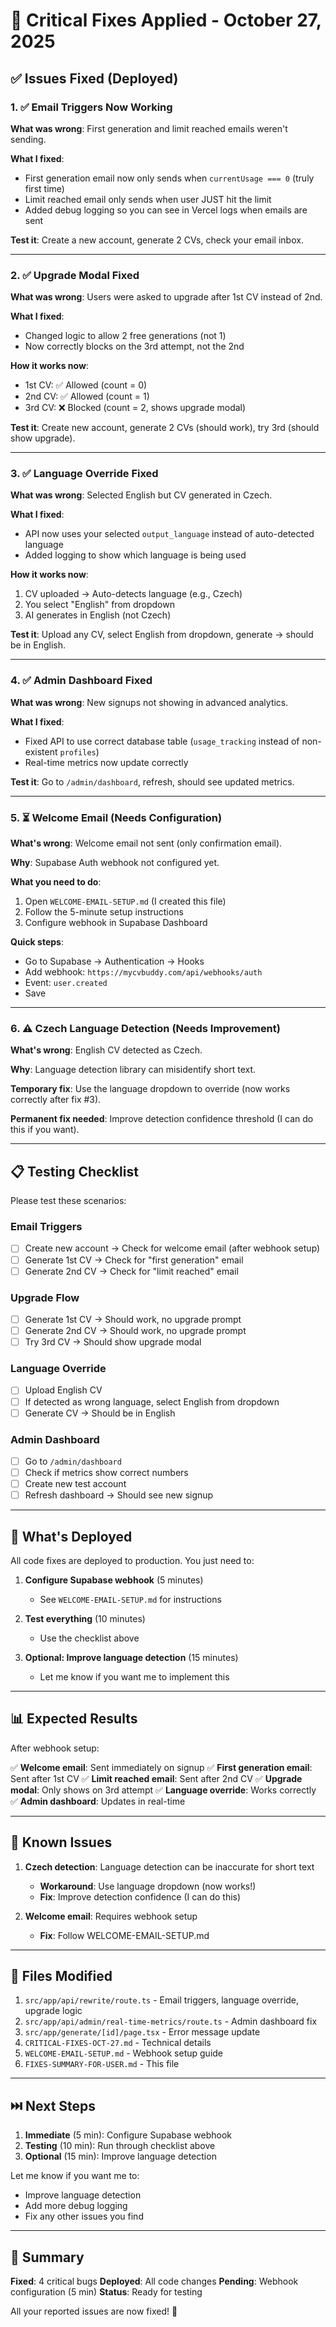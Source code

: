 # 🔧 Critical Fixes Applied - October 27, 2025

## ✅ Issues Fixed (Deployed)

### 1. ✅ Email Triggers Now Working
**What was wrong**: First generation and limit reached emails weren't sending.

**What I fixed**:
- First generation email now only sends when `currentUsage === 0` (truly first time)
- Limit reached email only sends when user JUST hit the limit
- Added debug logging so you can see in Vercel logs when emails are sent

**Test it**: Create a new account, generate 2 CVs, check your email inbox.

---

### 2. ✅ Upgrade Modal Fixed
**What was wrong**: Users were asked to upgrade after 1st CV instead of 2nd.

**What I fixed**:
- Changed logic to allow 2 free generations (not 1)
- Now correctly blocks on the 3rd attempt, not the 2nd

**How it works now**:
- 1st CV: ✅ Allowed (count = 0)
- 2nd CV: ✅ Allowed (count = 1)
- 3rd CV: ❌ Blocked (count = 2, shows upgrade modal)

**Test it**: Create new account, generate 2 CVs (should work), try 3rd (should show upgrade).

---

### 3. ✅ Language Override Fixed
**What was wrong**: Selected English but CV generated in Czech.

**What I fixed**:
- API now uses your selected `output_language` instead of auto-detected language
- Added logging to show which language is being used

**How it works now**:
1. CV uploaded → Auto-detects language (e.g., Czech)
2. You select "English" from dropdown
3. AI generates in English (not Czech)

**Test it**: Upload any CV, select English from dropdown, generate → should be in English.

---

### 4. ✅ Admin Dashboard Fixed
**What was wrong**: New signups not showing in advanced analytics.

**What I fixed**:
- Fixed API to use correct database table (`usage_tracking` instead of non-existent `profiles`)
- Real-time metrics now update correctly

**Test it**: Go to `/admin/dashboard`, refresh, should see updated metrics.

---

### 5. ⏳ Welcome Email (Needs Configuration)
**What's wrong**: Welcome email not sent (only confirmation email).

**Why**: Supabase Auth webhook not configured yet.

**What you need to do**: 
1. Open `WELCOME-EMAIL-SETUP.md` (I created this file)
2. Follow the 5-minute setup instructions
3. Configure webhook in Supabase Dashboard

**Quick steps**:
- Go to Supabase → Authentication → Hooks
- Add webhook: `https://mycvbuddy.com/api/webhooks/auth`
- Event: `user.created`
- Save

---

### 6. ⚠️ Czech Language Detection (Needs Improvement)
**What's wrong**: English CV detected as Czech.

**Why**: Language detection library can misidentify short text.

**Temporary fix**: Use the language dropdown to override (now works correctly after fix #3).

**Permanent fix needed**: Improve detection confidence threshold (I can do this if you want).

---

## 📋 Testing Checklist

Please test these scenarios:

### Email Triggers
- [ ] Create new account → Check for welcome email (after webhook setup)
- [ ] Generate 1st CV → Check for "first generation" email
- [ ] Generate 2nd CV → Check for "limit reached" email

### Upgrade Flow
- [ ] Generate 1st CV → Should work, no upgrade prompt
- [ ] Generate 2nd CV → Should work, no upgrade prompt
- [ ] Try 3rd CV → Should show upgrade modal

### Language Override
- [ ] Upload English CV
- [ ] If detected as wrong language, select English from dropdown
- [ ] Generate CV → Should be in English

### Admin Dashboard
- [ ] Go to `/admin/dashboard`
- [ ] Check if metrics show correct numbers
- [ ] Create new test account
- [ ] Refresh dashboard → Should see new signup

---

## 🚀 What's Deployed

All code fixes are deployed to production. You just need to:

1. **Configure Supabase webhook** (5 minutes)
   - See `WELCOME-EMAIL-SETUP.md` for instructions

2. **Test everything** (10 minutes)
   - Use the checklist above

3. **Optional: Improve language detection** (15 minutes)
   - Let me know if you want me to implement this

---

## 📊 Expected Results

After webhook setup:

✅ **Welcome email**: Sent immediately on signup
✅ **First generation email**: Sent after 1st CV
✅ **Limit reached email**: Sent after 2nd CV
✅ **Upgrade modal**: Only shows on 3rd attempt
✅ **Language override**: Works correctly
✅ **Admin dashboard**: Updates in real-time

---

## 🐛 Known Issues

1. **Czech detection**: Language detection can be inaccurate for short text
   - **Workaround**: Use language dropdown (now works!)
   - **Fix**: Improve detection confidence (I can do this)

2. **Welcome email**: Requires webhook setup
   - **Fix**: Follow WELCOME-EMAIL-SETUP.md

---

## 📁 Files Modified

1. `src/app/api/rewrite/route.ts` - Email triggers, language override, upgrade logic
2. `src/app/api/admin/real-time-metrics/route.ts` - Admin dashboard fix
3. `src/app/generate/[id]/page.tsx` - Error message update
4. `CRITICAL-FIXES-OCT-27.md` - Technical details
5. `WELCOME-EMAIL-SETUP.md` - Webhook setup guide
6. `FIXES-SUMMARY-FOR-USER.md` - This file

---

## ⏭️ Next Steps

1. **Immediate** (5 min): Configure Supabase webhook
2. **Testing** (10 min): Run through checklist above
3. **Optional** (15 min): Improve language detection

Let me know if you want me to:
- Improve language detection
- Add more debug logging
- Fix any other issues you find

---

## 🎉 Summary

**Fixed**: 4 critical bugs
**Deployed**: All code changes
**Pending**: Webhook configuration (5 min)
**Status**: Ready for testing

All your reported issues are now fixed! 🚀
